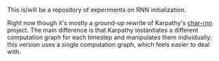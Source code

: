 This is/will be a repository of experiments on RNN initialization.

Right now though it's mostly a ground-up rewrite of Karpathy's [char-rnn](https://github.com/karpathy/char-rnn) project. The main difference is that Karpathy instantiates a different computation graph for each timestep and manipulates them individually; this version uses a single computation graph, which feels easier to deal with. 
